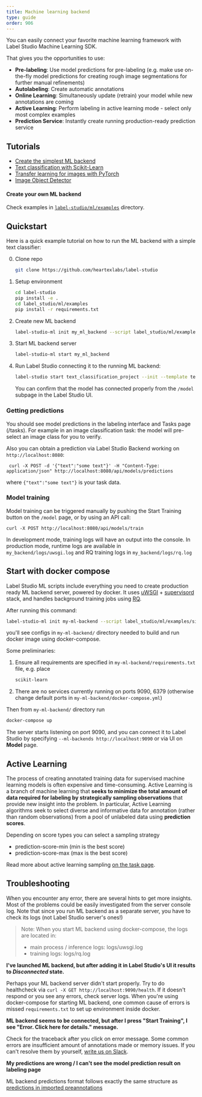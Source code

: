 ```yaml
---
title: Machine learning backend
type: guide
order: 906
---
```


You can easily connect your favorite machine learning framework with Label Studio Machine Learning SDK. 

That gives you the opportunities to use:
- **Pre-labeling**: Use model predictions for pre-labeling (e.g. make use on-the-fly model predictions for creating rough image segmentations for further manual refinements)
- **Autolabeling**: Create automatic annotations
- **Online Learning**: Simultaneously update (retrain) your model while new annotations are coming
- **Active Learning**: Perform labeling in active learning mode - select only most complex examples
- **Prediction Service**: Instantly create running production-ready prediction service


## Tutorials

- [Create the simplest ML backend](/tutorials/dummy_model.html)
- [Text classification with Scikit-Learn](/tutorials/sklearn-text-classifier.html)
- [Transfer learning for images with PyTorch](/tutorials/pytorch-image-transfer-learning.html)
- [Image Object Detector](/tutorials/object-detector.html)

#### Create your own ML backend

Check examples in [`label-studio/ml/examples`](https://github.com/heartexlabs/label-studio/tree/master/label_studio/ml/examples) directory.

## Quickstart

Here is a quick example tutorial on how to run the ML backend with a simple text classifier:

0. Clone repo
   ```bash
   git clone https://github.com/heartexlabs/label-studio  
   ```
   
1. Setup environment
   ```bash
   cd label-studio
   pip install -e .
   cd label_studio/ml/examples
   pip install -r requirements.txt
   ```
   
2. Create new ML backend
   ```bash
   label-studio-ml init my_ml_backend --script label_studio/ml/examples/simple_text_classifier.py
   ```
   
3. Start ML backend server
   ```bash
   label-studio-ml start my_ml_backend
   ```
   
4. Run Label Studio connecting it to the running ML backend:
    ```bash
    label-studio start text_classification_project --init --template text_sentiment --ml-backends http://localhost:9090
    ```
    You can confirm that the model has connected properly from the `/model` subpage in the Label Studio UI.
    
### Getting predictions

   You should see model predictions in the labeling interface and Tasks page (/tasks). For example in an image classification task: the model will pre-select an image class for you to verify.
   
   Also you can obtain a prediction via Label Studio Backend working on `http://localhost:8080`:
    
   ```
    curl -X POST -d '{"text":"some text"}' -H "Content-Type: application/json" http://localhost:8080/api/models/predictions
   ```

   where `{"text":"some text"}` is your task data. 
   
### Model training

   Model training can be triggered manually by pushing the Start Training button on the `/model` page, or by using an API call:
   ```
   curl -X POST http://localhost:8080/api/models/train
   ```
   In development mode, training logs will have an output into the console. In production mode, runtime logs are available in    
   `my_backend/logs/uwsgi.log` and RQ training logs in `my_backend/logs/rq.log`
   
## Start with docker compose

Label Studio ML scripts include everything you need to create production ready ML backend server, powered by docker. It uses [uWSGI](https://uwsgi-docs.readthedocs.io/en/latest/) + [supervisord](http://supervisord.org/) stack, and handles background training jobs using [RQ](https://python-rq.org/).

After running this command:

```bash
label-studio-ml init my-ml-backend --script label_studio/ml/examples/simple_text_classifier.py
```

you'll see configs in `my-ml-backend/` directory needed to build and run docker image using docker-compose. 

Some preliminaries:

1. Ensure all requirements are specified in `my-ml-backend/requirements.txt` file, e.g. place

    ```requirements.txt
    scikit-learn
    ```
   
2. There are no services currently running on ports 9090, 6379 (otherwise change default ports in `my-ml-backend/docker-compose.yml`)

Then from `my-ml-backend/` directory run
```bash
docker-compose up
```

The server starts listening on port 9090, and you can connect it to Label Studio by specifying `--ml-backends http://localhost:9090`
 or via UI on **Model** page.
 
## Active Learning

The process of creating annotated training data for supervised machine learning models is often expensive and time-consuming. Active Learning is a branch of machine learning that **seeks to minimize the total amount of data required for labeling by strategically sampling observations** that provide new insight into the problem. In particular, Active Learning algorithms seek to select diverse and informative data for annotation (rather than random observations) from a pool of unlabeled data using **prediction scores**. 

Depending on score types you can select a sampling strategy 
* prediction-score-min (min is the best score) 
* prediction-score-max (max is the best score)
 
Read more about active learning sampling [on the task page](https://labelstud.io/guide/tasks.html#Sampling). 


## Troubleshooting

When you encounter any error, there are several hints to get more insights. 
Most of the problems could be easily investigated from the server console log. 
Note that since you run ML backend as a separate server, you have to check its logs (not Label Studio server's ones!)

> Note: When you start ML backend using docker-compose, the logs are located in:
> - main process / inference logs: logs/uwsgi.log
> - training logs: logs/rq.log

**I've launched ML backend, but after adding it in Label Studio's UI it results to _Disconnected_ state.**

Perhaps your ML backend server didn't start properly. Try to do healthcheck via `curl -X GET http://localhost:9090/health`. 
If it doesn't respond or you see any errors, check server logs. When you're using docker-compose for starting ML backend, one common cause of errors is missed `requirements.txt` to set up environment inside docker.

**ML backend seems to be connected, but after I press "Start Training", I see "Error. Click here for details." message.**

Check for the traceback after you click on error message. Some common errors are insufficient amount of annotations made or memory issues.
If you can't resolve them by yourself, <a href="https://join.slack.com/t/label-studio/shared_invite/zt-cr8b7ygm-6L45z7biEBw4HXa5A2b5pw">write us on Slack</a>.

**My predictions are wrong / I can't see the model prediction result on labeling page**

ML backend predictions format follows exactly the same structure as [predictions in imported preannotations](/guide/tasks.html#How-to-import-preannotations)

